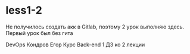 # less1-2
Не получилось создать акк в Gitlab, поэтому 2 урок выполняю здесь. Первый урок был без гита

DevOps Кондров Егор Курс Back-end 
1 ДЗ ко 2 лекции
